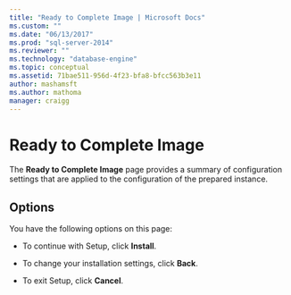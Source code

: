```yaml
---
title: "Ready to Complete Image | Microsoft Docs"
ms.custom: ""
ms.date: "06/13/2017"
ms.prod: "sql-server-2014"
ms.reviewer: ""
ms.technology: "database-engine"
ms.topic: conceptual
ms.assetid: 71bae511-956d-4f23-bfa8-bfcc563b3e11
author: mashamsft
ms.author: mathoma
manager: craigg
---
```

# Ready to Complete Image
  The **Ready to Complete Image** page provides a summary of configuration settings that are applied to the configuration of the prepared instance.  
  
## Options  
 You have the following options on this page:  
  
-   To continue with Setup, click **Install**.  
  
-   To change your installation settings, click **Back**.  
  
-   To exit Setup, click **Cancel**.  
  
  
